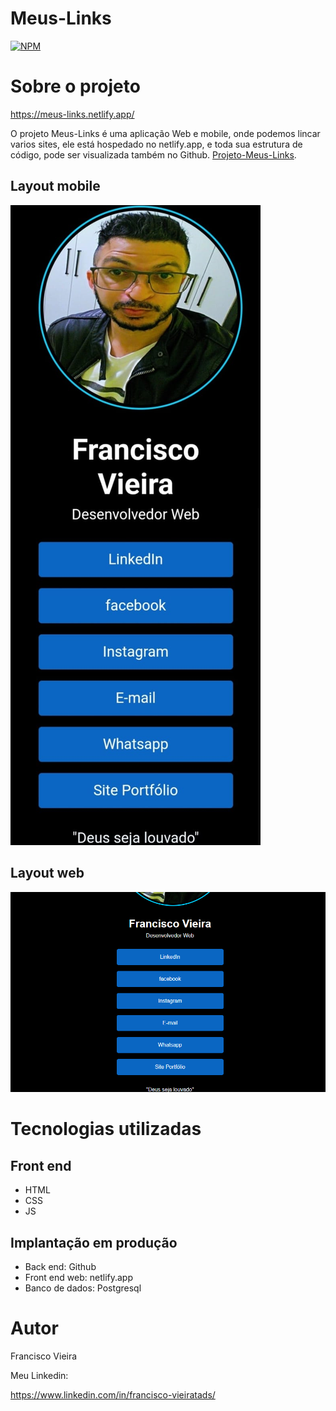 # Meus-Links

[![NPM](https://img.shields.io/npm/l/react)](https://github.com/Francisco-tads/My-Links/new/master)

# Sobre o projeto

https://meus-links.netlify.app/

O projeto Meus-Links é uma aplicação Web e mobile, onde podemos lincar varios sites, ele  está hospedado no netlify.app, e toda sua estrutura de código, pode ser visualizada também no Github.
 [Projeto-Meus-Links](https://meus-links.netlify.app/ "Site do Meus-Links").



## Layout mobile
![Mobile 1](https://github.com/Francisco-tads/My-Links/blob/master/images/mobile.jpg) 

## Layout web
![Web 1](https://github.com/Francisco-tads/My-Links/blob/master/images/tela-pc.png)


## 

# Tecnologias utilizadas

## Front end
- HTML 
- CSS
- JS

## Implantação em produção
- Back end: Github
- Front end web: netlify.app
- Banco de dados: Postgresql

# Autor

Francisco Vieira

Meu Linkedin:

https://www.linkedin.com/in/francisco-vieiratads/

